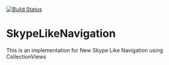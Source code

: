 [![Build Status](https://travis-ci.org/shwetsolanki/SkypeLikeNavigation.svg)](https://travis-ci.org/shwetsolanki/SkypeLikeNavigation)

SkypeLikeNavigation
===================

This is an implementation for New Skype Like Navigation using CollectionViews
